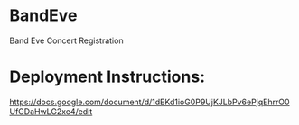 # BandEve
Band Eve Concert Registration
# Deployment Instructions:
https://docs.google.com/document/d/1dEKd1ioG0P9UjKJLbPv6ePjqEhrrO0UfGDaHwLG2xe4/edit
